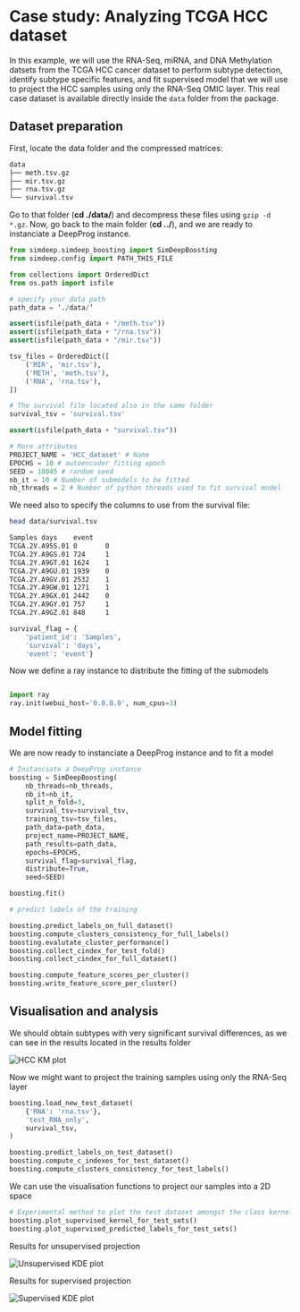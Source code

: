# Case study: Analyzing TCGA HCC dataset

In this example, we will use the RNA-Seq, miRNA, and DNA Methylation datsets from the TCGA HCC cancer dataset to perform subtype detection, identify subtype specific features, and fit supervised model that we will use to project the HCC samples using only the RNA-Seq OMIC layer. This real case dataset is available directly inside the `data` folder from the package.

## Dataset preparation

First, locate the data folder and the compressed matrices:

```bash
data
├── meth.tsv.gz
├── mir.tsv.gz
├── rna.tsv.gz
└── survival.tsv
```

Go to that folder (**cd ./data/**) and decompress these files using `gzip -d *.gz`.
Now, go back to the main folder (**cd ../**), and we are ready to instanciate a DeepProg instance.

```python
from simdeep.simdeep_boosting import SimDeepBoosting
from simdeep.config import PATH_THIS_FILE

from collections import OrderedDict
from os.path import isfile

# specify your data path
path_data = ‘./data/’

assert(isfile(path_data + "/meth.tsv"))
assert(isfile(path_data + "/rna.tsv"))
assert(isfile(path_data + "/mir.tsv"))

tsv_files = OrderedDict([
    ('MIR', 'mir.tsv'),
    ('METH', 'meth.tsv'),
    ('RNA', 'rna.tsv'),
])

# The survival file located also in the same folder
survival_tsv = 'survival.tsv'

assert(isfile(path_data + "survival.tsv"))

# More attributes
PROJECT_NAME = 'HCC_dataset' # Name
EPOCHS = 10 # autoencoder fitting epoch
SEED = 10045 # random seed
nb_it = 10 # Number of submodels to be fitted
nb_threads = 2 # Number of python threads used to fit survival model
```

We need also to specify the columns to use from the survival file:

```bash
head data/survival.tsv

Samples days    event
TCGA.2V.A95S.01 0       0
TCGA.2Y.A9GS.01 724     1
TCGA.2Y.A9GT.01 1624    1
TCGA.2Y.A9GU.01 1939    0
TCGA.2Y.A9GV.01 2532    1
TCGA.2Y.A9GW.01 1271    1
TCGA.2Y.A9GX.01 2442    0
TCGA.2Y.A9GY.01 757     1
TCGA.2Y.A9GZ.01 848     1

```

```python
survival_flag = {
    'patient_id': 'Samples',
    'survival': 'days',
    'event': 'event'}
```

Now we define a ray instance to distribute the fitting of the submodels
```python

import ray
ray.init(webui_host='0.0.0.0', num_cpus=3)
```

## Model fitting

We are now ready to instanciate a DeepProg instance and to fit a model

```python
# Instanciate a DeepProg instance
boosting = SimDeepBoosting(
    nb_threads=nb_threads,
    nb_it=nb_it,
    split_n_fold=3,
    survival_tsv=survival_tsv,
    training_tsv=tsv_files,
    path_data=path_data,
    project_name=PROJECT_NAME,
    path_results=path_data,
    epochs=EPOCHS,
    survival_flag=survival_flag,
    distribute=True,
    seed=SEED)

boosting.fit()

# predict labels of the training

boosting.predict_labels_on_full_dataset()
boosting.compute_clusters_consistency_for_full_labels()
boosting.evalutate_cluster_performance()
boosting.collect_cindex_for_test_fold()
boosting.collect_cindex_for_full_dataset()

boosting.compute_feature_scores_per_cluster()
boosting.write_feature_score_per_cluster()
```

## Visualisation and analysis

We should obtain subtypes with very significant survival differences, as we can see in the results located in the results folder

![HCC KM plot](./img/HCC_dataset_KM_plot_boosting_full.png)

Now we might want to project the training samples using only the RNA-Seq layer

```python
boosting.load_new_test_dataset(
    {'RNA': 'rna.tsv'},
    'test_RNA_only',
    survival_tsv,
)

boosting.predict_labels_on_test_dataset()
boosting.compute_c_indexes_for_test_dataset()
boosting.compute_clusters_consistency_for_test_labels()
```

We can use the visualisation functions to project our samples into a 2D space

```python
# Experimental method to plot the test dataset amongst the class kernel densities
boosting.plot_supervised_kernel_for_test_sets()
boosting.plot_supervised_predicted_labels_for_test_sets()
```
Results for unsupervised projection

![Unsupervised KDE plot](./img/HCC_dataset_KM_plot_boosting_full_kde_unsupervised.png)

Results for supervised projection

![Supervised KDE plot](./img/HCC_dataset_KM_plot_boosting_full_kde_supervised.png)
